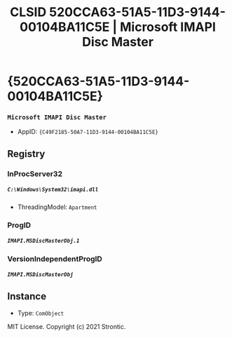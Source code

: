 ﻿---
title: "CLSID 520CCA63-51A5-11D3-9144-00104BA11C5E | Microsoft IMAPI Disc Master"
excerpt: What is COM-Object CLSID 520CCA63-51A5-11D3-9144-00104BA11C5E?
---

# {520CCA63-51A5-11D3-9144-00104BA11C5E}

### `Microsoft IMAPI Disc Master`
* AppID: `{C49F2185-50A7-11D3-9144-00104BA11C5E}`

## Registry


### InProcServer32

##### `C:\Windows\System32\imapi.dll`
* ThreadingModel: `Apartment`

### ProgID

##### `IMAPI.MSDiscMasterObj.1`

### VersionIndependentProgID

##### `IMAPI.MSDiscMasterObj`

## Instance

* Type: `ComObject`

MIT License. Copyright (c) 2021 Strontic.


